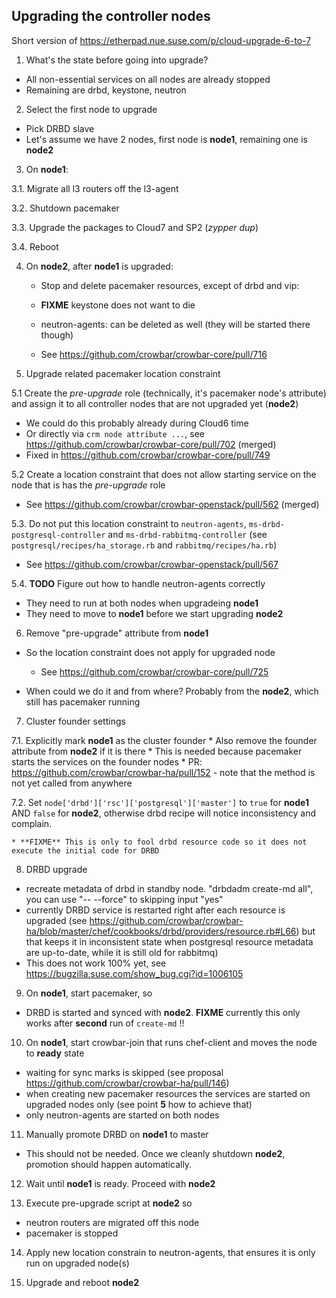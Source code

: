 ## Upgrading the controller nodes

Short version of https://etherpad.nue.suse.com/p/cloud-upgrade-6-to-7

1. What's the state before going into upgrade?
  * All non-essential services on all nodes are already stopped
  * Remaining are drbd, keystone, neutron
  
2. Select the first node to upgrade
  * Pick DRBD slave
  * Let's assume we have 2 nodes, first node is **node1**, remaining one is **node2**

3. On **node1**:

  3.1. Migrate  all l3 routers off the l3-agent
  
  3.2. Shutdown pacemaker
  
  3.3. Upgrade the packages to Cloud7 and SP2 (*zypper dup*)
  
  3.4. Reboot
  
4. On **node2**, after **node1** is upgraded:
  
   * Stop and delete pacemaker resources, except of drbd and vip:

   * **FIXME** keystone does not want to die
   
   * neutron-agents: can be deleted as well (they will be started there though)
   
   * See https://github.com/crowbar/crowbar-core/pull/716

5. Upgrade related pacemaker location constraint

  5.1 Create the *pre-upgrade* role (technically, it's pacemaker node's attribute) and assign it to all controller nodes that are not upgraded yet (**node2**)

   * We could do this probably already during Cloud6 time
   * Or directly via ``crm node attribute ...``, see https://github.com/crowbar/crowbar-core/pull/702 (merged)
   * Fixed in https://github.com/crowbar/crowbar-core/pull/749
  
  5.2 Create a location constraint that does not allow starting service on the node that is has the *pre-upgrade* role
   * See https://github.com/crowbar/crowbar-openstack/pull/562 (merged)
     
  5.3. Do not put this location constraint to `neutron-agents`, `ms-drbd-postgresql-controller` and `ms-drbd-rabbitmq-controller` (see `postgresql/recipes/ha_storage.rb` and `rabbitmq/recipes/ha.rb`)
  
   * See https://github.com/crowbar/crowbar-openstack/pull/567
   
  5.4. **TODO** Figure out how to handle neutron-agents correctly
   * They need to run at both nodes when upgradeing **node1**
   * They need to move to **node1** before we start upgrading **node2**
   
6. Remove "pre-upgrade" attribute from **node1** 

  * So the location constraint does not apply for upgraded node
  
    * See https://github.com/crowbar/crowbar-core/pull/725
    
  * When could we do it and from where? Probably from the **node2**, which still has pacemaker running
  
  
7. Cluster founder settings

  7.1. Explicitly mark **node1** as the cluster founder
    * Also remove the founder attribute from **node2** if it is there
    * This is needed because pacemaker starts the services on the founder nodes
    * PR: https://github.com/crowbar/crowbar-ha/pull/152 - note that the method is not yet called from anywhere
    
  7.2. Set ``node['drbd']['rsc']['postgresql']['master']`` to ``true`` for **node1** AND ``false`` for **node2**, otherwise drbd recipe will notice inconsistency and complain.
   
    * **FIXME** This is only to fool drbd resource code so it does not execute the initial code for DRBD
  
8. DRBD upgrade

 * recreate metadata of drbd in standby node. "drbdadm create-md all", you can use "-- --force" to skipping input  "yes"
 * currently DRBD service is restarted right after each resource is upgraded (see https://github.com/crowbar/crowbar-ha/blob/master/chef/cookbooks/drbd/providers/resource.rb#L66) but that keeps it in inconsistent state when postgresql resource metadata are up-to-date, while it is still old for rabbitmq)
 * This does not work 100% yet, see https://bugzilla.suse.com/show_bug.cgi?id=1006105

9. On **node1**, start pacemaker, so

  * DRBD is started and synced with **node2**. **FIXME** currently this only works after **second** run of `create-md` !!

10. On **node1**, start crowbar-join that runs chef-client and moves the node to **ready** state

  * waiting for sync marks is skipped (see proposal https://github.com/crowbar/crowbar-ha/pull/146)
  * when creating new pacemaker resources the services are started on upgraded nodes only (see point **5** how to achieve that)
  * only neutron-agents are started on both nodes
  
11. Manually promote DRBD on **node1** to master
  * This should not be needed. Once we cleanly shutdown **node2**, promotion should happen automatically.
  
12. Wait until **node1** is ready. Proceed with **node2**

13. Execute pre-upgrade script at **node2** so
  * neutron routers are migrated off this node
  * pacemaker is stopped
  
14. Apply new location constrain to neutron-agents, that ensures it is only run on upgraded node(s)

15. Upgrade and reboot **node2**
  

